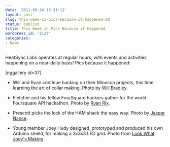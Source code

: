 ```yaml
---
date: '2011-09-24 18:31:12'
layout: post
slug: this-week-in-pics-because-it-happened-20
status: publish
title: This Week in Pics Because it Happened
wordpress_id: '2127'
categories:
- News
---
```


HeatSync Labs operates at regular hours, with events and activities happening on a near-daily basis! Pics because it happened:

[nggallery id=37]



	
  * Will and Ryan continue hacking on their Minecon projects, this time learning the art of collar making. Photo by [Will Bradley](http://twitpic.com/6on7m3).

	
  * Fletcher and his fellow FourSquare hackers gather for the world Foursquare API hackathon. Photo by [Ryan Rix](http://www.flickr.com/photos/hslphotosync/6177269180/in/photostream).

	
  * Prescott picks the lock of the HAM shack the easy way. Photo by [Jasper Nance](http://lockerz.com/s/140839365).

	
  * Young member Joey Hudy designed, prototyped and produced his own Arduino shield, for making a 3x3x3 LED grid. Photo from [Look What Joey's Making](http://lwjm.us/).



